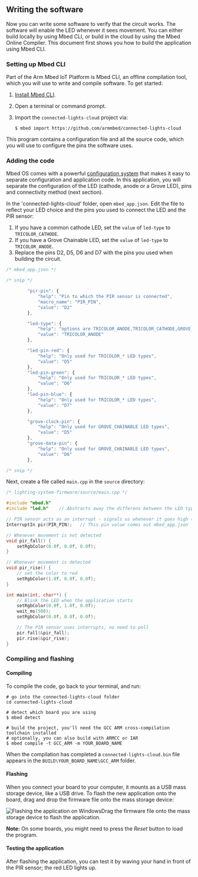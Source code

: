 ## Writing the software

Now you can write some software to verify that the circuit works. The software will enable the LED whenever it sees movement. You can either build locally by using Mbed CLI, or build in the cloud by using the Mbed Online Compiler. This document first shows you how to build the application using Mbed CLI.

### Setting up Mbed CLI

Part of the Arm Mbed IoT Platform is Mbed CLI, an offline compilation tool, which you will use to write and compile software. To get started:

1. [Install Mbed CLI](https://github.com/armmbed/mbed-cli#installation).
1. Open a terminal or command prompt.
1. Import the `connected-lights-cloud` project via:

    ```
    $ mbed import https://github.com/armmbed/connected-lights-cloud
    ```

This program contains a configuration file and all the source code, which you will use to configure the pins the software uses.

### Adding the code

Mbed OS comes with a powerful [configuration system](https://docs.mbed.com/docs/mbedmicro-api/en/latest/api/md_docs_config_system.html) that makes it easy to separate configuration and application code. In this application, you will separate the configuration of the LED (cathode, anode or a Grove LED), pins and connectivity method (next section).

In the 'connected-lights-cloud' folder, open `mbed_app.json`. Edit the file to reflect your LED choice and the pins you used to connect the LED and the PIR sensor:

1. If you have a common cathode LED, set the `value` of `led-type` to `TRICOLOR_CATHODE`.
1. If you have a Grove Chainable LED, set the `value` of `led-type` to `TRICOLOR_ANODE`.
1. Replace the pins D2, D5, D6 and D7 with the pins you used when building the circuit.

```js
/* mbed_app.json */

/* snip */

        "pir-pin": {
            "help": "Pin to which the PIR sensor is connected",
            "macro_name": "PIR_PIN",
            "value": "D2"
        },

        "led-type": {
            "help": "options are TRICOLOR_ANODE,TRICOLOR_CATHODE,GROVE_CHAINABLE",
            "value": "TRICOLOR_ANODE"
        },

        "led-pin-red": {
            "help": "Only used for TRICOLOR_* LED types",
            "value": "D5"
        },
        "led-pin-green": {
            "help": "Only used for TRICOLOR_* LED types",
            "value": "D6"
        },
        "led-pin-blue": {
            "help": "Only used for TRICOLOR_* LED types",
            "value": "D7"
        },

        "grove-clock-pin": {
            "help": "Only used for GROVE_CHAINABLE LED types",
            "value": "D5"
        },
        "grove-data-pin": {
            "help": "Only used for GROVE_CHAINABLE LED types",
            "value": "D6"
        },

/* snip */
```

Next, create a file called `main.cpp` in the `source` directory:

```cpp
/* lighting-system-firmware/source/main.cpp */

#include "mbed.h"
#include "led.h"    // Abstracts away the differens between the LED types

// PIR sensor acts as an interrupt - signals us whenever it goes high (or low)
InterruptIn pir(PIR_PIN);   // This pin value comes out mbed_app.json

// Whenever movement is not detected
void pir_fall() {
    setRgbColor(0.0f, 0.0f, 0.0f);
}

// Whenever movement is detected
void pir_rise() {
    // set the color to red
    setRgbColor(1.0f, 0.0f, 0.0f);
}

int main(int, char**) {
    // Blink the LED when the application starts
    setRgbColor(0.0f, 1.0f, 0.0f);
    wait_ms(500);
    setRgbColor(0.0f, 0.0f, 0.0f);

    // The PIR sensor uses interrupts, no need to poll
    pir.fall(&pir_fall);
    pir.rise(&pir_rise);
}
```

### Compiling and flashing

#### Compiling

To compile the code, go back to your terminal, and run:

```
# go into the connected-lights-cloud folder
cd connected-lights-cloud

# detect which board you are using
$ mbed detect

# build the project, you'll need the GCC ARM cross-compilation toolchain installed
# optionally, you can also build with ARMCC or IAR
$ mbed compile -t GCC_ARM -m YOUR_BOARD_NAME
```

When the compilation has completed a `connected-lights-cloud.bin` file appears in the `BUILD\YOUR_BOARD_NAME\GCC_ARM` folder.

#### Flashing

When you connect your board to your computer, it mounts as a USB mass storage device, like a USB drive. To flash the new application onto the board, drag and drop the firmware file onto the mass storage device:

<span class="images">![Flashing the application on Windows](https://s3-us-west-2.amazonaws.com/cloud-docs-images/lights8.png)<span>Drag the firmware file onto the mass storage device to flash the application.</span></span>

<span class="notes">**Note:** On some boards, you might need to press the *Reset* button to load the program.</span>

#### Testing the application

After flashing the application, you can test it by waving your hand in front of the PIR sensor; the red LED lights up.
